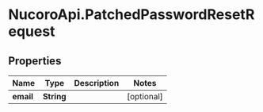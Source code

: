 # NucoroApi.PatchedPasswordResetRequest

## Properties

Name | Type | Description | Notes
------------ | ------------- | ------------- | -------------
**email** | **String** |  | [optional] 


